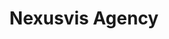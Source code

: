 ---
order: 6
title:  "Nexusvis Agency"
img: "assets/images/slides/6.jpg"
mobile-img: "assets/images/slides/6m.jpg"
href: "javascript:void(0)"
target: "" # _blank
---